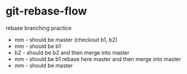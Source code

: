 # git-rebase-flow
rebase branching practice

* mm - should be master (checkout b1, b2)
* mm - should be b1
* b2 - should be b2 and then merge into master
* mm - should be b1 rebase here master and then merge into master
* mm - should be master
